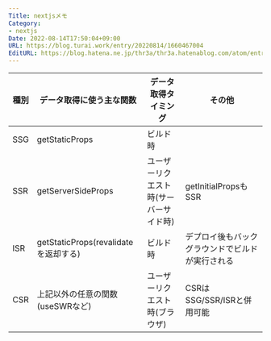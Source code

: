 ```yaml
---
Title: nextjsメモ
Category:
- nextjs
Date: 2022-08-14T17:50:04+09:00
URL: https://blog.turai.work/entry/20220814/1660467004
EditURL: https://blog.hatena.ne.jp/thr3a/thr3a.hatenablog.com/atom/entry/4207112889908668174
---
```


| 種別 | データ取得に使う主な関数 | データ取得タイミング | その他 |
|---|---|---|---|
| SSG | getStaticProps | ビルド時 |  |
| SSR | getServerSideProps | ユーザーリクエスト時(サーバーサイド時) | getInitialPropsもSSR |
| ISR | getStaticProps(revalidateを返却する) | ビルド時 | デプロイ後もバックグラウンドでビルドが実行される |
| CSR | 上記以外の任意の関数(useSWRなど) | ユーザーリクエスト時(ブラウザ) | CSRはSSG/SSR/ISRと併用可能 |
